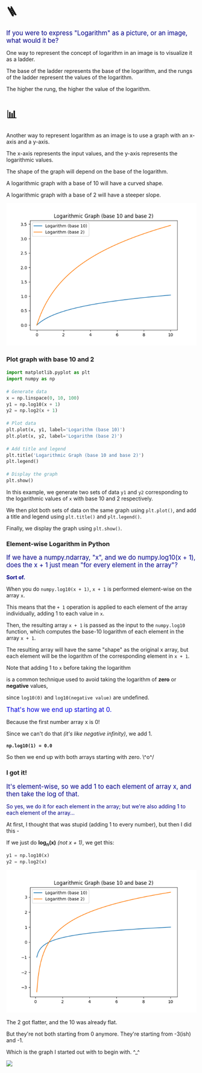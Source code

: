 # 🪜

<span style="color:#000088;font-size:larger;">If you were to express "Logarithm" as a picture, or an image, what would it be?</span>

One way to represent the concept of logarithm in an image is to visualize it as a ladder.

The base of the ladder represents the base of the logarithm, and the rungs of the ladder represent the values of the logarithm.

The higher the rung, the higher the value of the logarithm.

# 📊

Another way to represent logarithm as an image is to use a graph with an x-axis and a y-axis.

The x-axis represents the input values, and the y-axis represents the logarithmic values.

The shape of the graph will depend on the base of the logarithm. 

A logarithmic graph with a base of 10 will have a curved shape.

A logarithmic graph with a base of 2 will have a steeper slope.

![Figure_1.png](../../images/Figure_1.png)

### Plot graph with base 10 and 2

```py
import matplotlib.pyplot as plt
import numpy as np

# Generate data
x = np.linspace(0, 10, 100)
y1 = np.log10(x + 1)
y2 = np.log2(x + 1)

# Plot data
plt.plot(x, y1, label='Logarithm (base 10)')
plt.plot(x, y2, label='Logarithm (base 2)')

# Add title and legend
plt.title('Logarithmic Graph (base 10 and base 2)')
plt.legend()

# Display the graph
plt.show()
```

In this example, we generate two sets of data `y1` and `y2` corresponding to the logarithmic values of `x` with base 10 and 2 respectively.

We then plot both sets of data on the same graph using `plt.plot()`, and add a title and legend using `plt.title()` and `plt.legend()`.

Finally, we display the graph using `plt.show()`.


### Element-wise Logarithm in Python

<span style="color:#000088;font-size:larger;">If we have a numpy.ndarray, "x", and we do numpy.log10(x + 1), does the x + 1 just mean "for every element in the array"?</span>

<span style="color:#000088;font-weight:bold;">Sort of.</span>

When you do `numpy.log10(x + 1)`, `x + 1` is performed element-wise on the array `x`.

This means that the `+ 1` operation is applied to each element of the array individually, adding 1 to each value in `x`.

Then, the resulting array `x + 1` is passed as the input to the `numpy.log10` function, which computes the base-10 logarithm of each element in the array `x + 1`.

The resulting array will have the same "shape" as the original x array, but each element will be the logarithm of the corresponding element in `x + 1`.

Note that adding 1 to `x` before taking the logarithm

is a common technique used to avoid taking the logarithm of **zero** or **negative** values, 

since `log10(0)` and `log10(negative value)` are undefined.

<span style="color:#0000dd;font-size:larger;">That's how we end up starting at 0.</span>

Because the first number array x is 0!

Since we can't do that *(it's like negative infinity)*, we add 1.

**`np.log10(1) = 0.0`**

So then we end up with both arrays starting with zero. \\^o^/


### I got it!

<span style="color:#000088;font-size:larger;">It's element-wise, so we add 1 to each element of array x, and then take the log of that.</span>

<span style="color:#000088;">So yes, we do it for each element in the array; but we're also adding 1 to each element of the array...</span>

At first, I thought that was stupid (adding 1 to every number), but then I did this - 

If we just do <b>log<sub>n</sub>(x)</b> *(not x + 1)*, we get this:

```py
y1 = np.log10(x)
y2 = np.log2(x)
```

![Figure_2.png](../../images/Figure_2.png)

The 2 got flatter, and the 10 was already flat.

But they're not both starting from 0 anymore.  They're starting from -3(ish) and -1.

Which is the graph I started out with to begin with. ^_^

<img src="https://upload.wikimedia.org/wikipedia/commons/8/81/Logarithm_plots.png" width="500">

<br>
